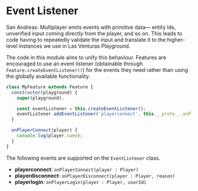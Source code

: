 # Event Listener
San Andreas: Multiplayer emits events with primitive data— entity Ids, unverified input coming
directly from the player, and so on. This leads to code having to repeatedly validate the input and
translate it to the higher-level instances we use in Las Venturas Playground.

The code in this module aims to unify this behaviour. Features are encouraged to use an event
listener (obtainable through `Feature.createEventListener()`) for the events they need rather than
using the globally available functionality.

```javascript
class MyFeature extends Feature {
  constructor(playground) {
    super(playground);

    const eventListener = this.createEventListener();
    eventListener.addEventListener('playerconnect', this.__proto__.onPlayerConnect.bind(this));
  }

  onPlayerConnect(player) {
    console.log(player.name);
  }
}
```

The following events are supported on the `EventListener` class.

  * **playerconnect**: `onPlayerConnect(player : Player)`
  * **playerdisconnect**: `onPlayerDisconnect(player : Player, reason)`
  * **playerlogin**: `onPlayerLogin(player : Player, userId)`
